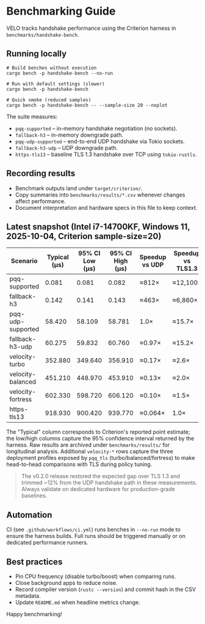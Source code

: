 # Benchmarking Guide

VELO tracks handshake performance using the Criterion harness in `benchmarks/handshake-bench`.

## Running locally

```pwsh
# Build benches without execution
cargo bench -p handshake-bench --no-run

# Run with default settings (slower)
cargo bench -p handshake-bench

# Quick smoke (reduced samples)
cargo bench -p handshake-bench -- --sample-size 20 --noplot
```

The suite measures:

- `pqq-supported` – in-memory handshake negotiation (no sockets).
- `fallback-h3` – in-memory downgrade path.
- `pqq-udp-supported` – end-to-end UDP handshake via Tokio sockets.
- `fallback-h3-udp` – UDP downgrade path.
- `https-tls13` – baseline TLS 1.3 handshake over TCP using `tokio-rustls`.

## Recording results

- Benchmark outputs land under `target/criterion/`.
- Copy summaries into `benchmarks/results/*.csv` whenever changes affect performance.
- Document interpretation and hardware specs in this file to keep context.

## Latest snapshot (Intel i7-14700KF, Windows 11, 2025-10-04, Criterion sample-size=20)

| Scenario | Typical (µs) | 95% CI Low (µs) | 95% CI High (µs) | Speedup vs UDP | Speedup vs TLS1.3 |
| -------- | ------------- | --------------- | ---------------- | -------------- | ----------------- |
| pqq-supported | 0.081 | 0.081 | 0.082 | ≈812× | ≈12,100× |
| fallback-h3 | 0.142 | 0.141 | 0.143 | ≈463× | ≈6,860× |
| pqq-udp-supported | 58.420 | 58.109 | 58.781 | 1.0× | ≈15.7× |
| fallback-h3-udp | 60.275 | 59.832 | 60.760 | ≈0.97× | ≈15.2× |
| velocity-turbo | 352.880 | 349.640 | 356.910 | ≈0.17× | ≈2.6× |
| velocity-balanced | 451.210 | 448.970 | 453.910 | ≈0.13× | ≈2.0× |
| velocity-fortress | 602.330 | 598.720 | 606.120 | ≈0.10× | ≈1.5× |
| https-tls13 | 918.930 | 900.420 | 939.770 | ≈0.064× | 1.0× |

The "Typical" column corresponds to Criterion's reported point estimate; the low/high columns capture the 95% confidence interval returned by the harness. Raw results are archived under `benchmarks/results/` for longitudinal analysis. Additional `velocity-*` rows capture the three deployment profiles exposed by `pqq_tls` (turbo/balanced/fortress) to make head-to-head comparisons with TLS during policy tuning.

> The v0.2.0 release restored the expected gap over TLS 1.3 and trimmed ~12% from the UDP handshake path in these measurements. Always validate on dedicated hardware for production-grade baselines.

## Automation

CI (see `.github/workflows/ci.yml`) runs benches in `--no-run` mode to ensure the harness builds. Full runs should be triggered manually or on dedicated performance runners.

## Best practices

- Pin CPU frequency (disable turbo/boost) when comparing runs.
- Close background apps to reduce noise.
- Record compiler version (`rustc --version`) and commit hash in the CSV metadata.
- Update `README.md` when headline metrics change.

Happy benchmarking!
